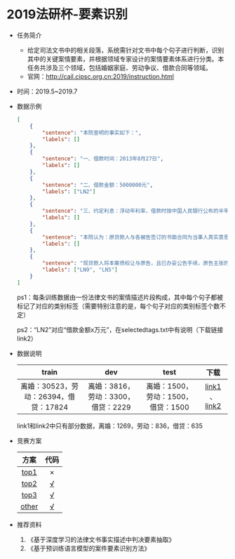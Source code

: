 # 2019法研杯-要素识别

* 任务简介

  * 给定司法文书中的相关段落，系统需针对文书中每个句子进行判断，识别其中的关键案情要素，并根据领域专家设计的案情要素体系进行分类。本任务共涉及三个领域，包括婚姻家庭、劳动争议、借款合同等领域。
  * 官网：http://cail.cipsc.org.cn:2019/instruction.html

* 时间：2019.5~2019.7

* 数据示例

  ```json
  [
      {
          "sentence": "本院查明的事实如下：", 
          "labels": []
      }, 
      {
          "sentence": "一、借款时间：2013年8月27日",
          "labels": []
      }, 
      {
          "sentence": "二、借款金额：5000000元",
          "labels": ["LN2"]
      }, 
      {
          "sentence": "三、约定利息：浮动年利率，借款时按中国人民银行公布的半年期基准年利率5.6%上浮30%，按半年调整，按月结息，结息日为每月的20日，罚息利率为贷款利率150%，对贷款期内不能按期支付的利息按合同利率按月计收复利，贷款逾期后改按合同罚息利率计收复利。", 
          "labels": []
      }, 
      {
          "sentence": "本院认为：原贷款人与各被告签订的书面合同为当事人真实意思表示，合法有效，对当事人具有法律拘束力。", 
          "labels": []
      }, 
      {
          "sentence": "现贷款人将本案债权让与原告，且已办妥公告手续，原告主张的借款本金、利息、罚息及借款利息的复利具有法律依据，本院予以支持。", 
          "labels": ["LN9", "LN5"]
      }
  ]
  ```

  ps1：每条训练数据由一份法律文书的案情描述片段构成，其中每个句子都被标记了对应的类别标签（需要特别注意的是，每个句子对应的类别标签个数不定）  

  ps2：“LN2”对应“借款金额x万元”，在selectedtags.txt中有说明（下载链接link2）

* 数据说明

  |                 train                 |                dev                 |                test                |                             下载                             |
  | :-----------------------------------: | :--------------------------------: | :--------------------------------: | :----------------------------------------------------------: |
  | 离婚：30523，劳动：26394，借贷：17824 | 离婚：3816，劳动：3300，借贷：2229 | 离婚：1500，劳动：1500，借贷：1500 | [link1](https://github.com/huanghuidmml/cail2019_track2/tree/master/data) 、[link2](https://storage.googleapis.com/roberta_zh/roberta_model/data_all.zip) |

  link1和link2中只有部分数据，离婚：1269，劳动：836，借贷：635

* 竞赛方案

  |                             方案                             |                             代码                             |
  | :----------------------------------------------------------: | :----------------------------------------------------------: |
  |  [top1](https://mp.weixin.qq.com/s/YboGAkLQq75NnCOuQRzGrg)   |                              ×                               |
  | [top2](https://github.com/brightmart/multi-label_classification) | [√](https://github.com/brightmart/multi-label_classification) |
  |   [top3](https://github.com/huanghuidmml/cail2019_track2)    |     [√](https://github.com/huanghuidmml/cail2019_track2)     |
  | [other](https://github.com/MrRace/TextClassification/tree/master/ElementsRecognition) |      [√](https://github.com/MrRace/TextClassification)       |

* 推荐资料

  1. 《基于深度学习的法律文书事实描述中判决要素抽取》
  2. 《基于预训练语言模型的案件要素识别方法》

